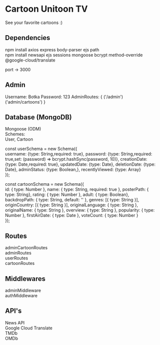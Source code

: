 # Cartoon Unitoon TV
See your favorite cartoons :)

## Dependencies
npm install axios express body-parser ejs path  <br/>
npm install newsapi ejs sessions mongoose bcrypt method-override @google-cloud/translate<br/>


port -> 3000

## Admin
Username: Botka
Password: 123
AdminRoutes: {
    ('/admin')
    ('admin/cartoons')
}

## Database (MongoDB)
Mongoose (ODM) <br/>
Schemes: <br/>
User, Cartoon


const userSchema = new Schema({<br/>
    username: {type: String,required: true},
    password: {type: String,required: true,set: (password) => bcrypt.hashSync(password, 10)},
    creationDate: {type: Date,required: true},
    updatedDate: {type: Date},
    deletionDate: {type: Date},
    adminStatus: {type: Boolean,},
    recentlyViewed: {type: Array}<br/>
});
<br/>

const cartoonSchema = new Schema({<br/>
    id: { type: Number },
    name: { type: String, required: true },
    posterPath: { type: String},
    rating: { type: Number },
    adult: { type: Boolean},
    backdropPath: { type: String, default: '' },
    genres: [{ type: String }],
    originCountry: [{ type: String }],
    originalLanguage: { type: String },
    originalName: { type: String },
    overview: { type: String },
    popularity: { type: Number },
    firstAirDate: { type: Date },
    voteCount: { type: Number }<br/>
});<br/>


## Routes
adminCartoonRoutes <br/>
adminRoutes <br/>
userRoutes <br/>
cartoonRoutes <br/>

## Middlewares
adminMiddleware <br/>
authMiddleware <br/>

## API's
News API <br/>
Google Cloud Translate <br/>
TMDb <br/>
OMDb <br/>


